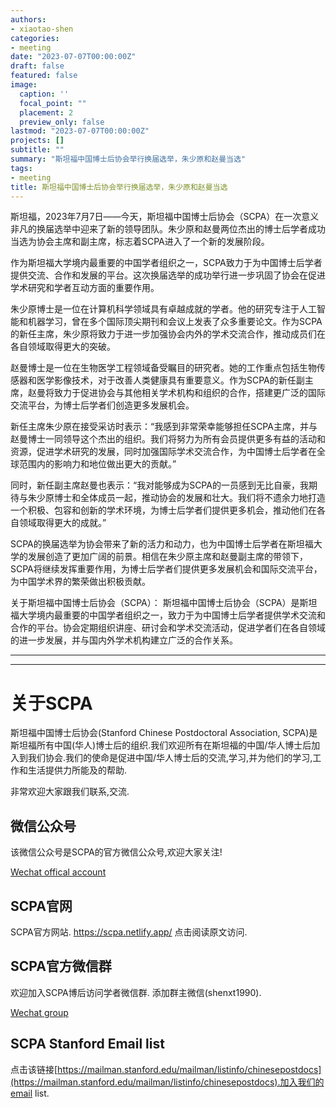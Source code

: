 ```yaml
---
authors:
- xiaotao-shen
categories:
- meeting
date: "2023-07-07T00:00:00Z"
draft: false
featured: false
image:
  caption: ''
  focal_point: ""
  placement: 2
  preview_only: false
lastmod: "2023-07-07T00:00:00Z"
projects: []
subtitle: ""
summary: "斯坦福中国博士后协会举行换届选举，朱少原和赵曼当选"
tags:
- meeting
title: 斯坦福中国博士后协会举行换届选举，朱少原和赵曼当选
---
```


斯坦福，2023年7月7日——今天，斯坦福中国博士后协会（SCPA）在一次意义非凡的换届选举中迎来了新的领导团队。朱少原和赵曼两位杰出的博士后学者成功当选为协会主席和副主席，标志着SCPA进入了一个新的发展阶段。

作为斯坦福大学境内最重要的中国学者组织之一，SCPA致力于为中国博士后学者提供交流、合作和发展的平台。这次换届选举的成功举行进一步巩固了协会在促进学术研究和学者互动方面的重要作用。

朱少原博士是一位在计算机科学领域具有卓越成就的学者。他的研究专注于人工智能和机器学习，曾在多个国际顶尖期刊和会议上发表了众多重要论文。作为SCPA的新任主席，朱少原将致力于进一步加强协会内外的学术交流合作，推动成员们在各自领域取得更大的突破。

赵曼博士是一位在生物医学工程领域备受瞩目的研究者。她的工作重点包括生物传感器和医学影像技术，对于改善人类健康具有重要意义。作为SCPA的新任副主席，赵曼将致力于促进协会与其他相关学术机构和组织的合作，搭建更广泛的国际交流平台，为博士后学者们创造更多发展机会。

新任主席朱少原在接受采访时表示：“我感到非常荣幸能够担任SCPA主席，并与赵曼博士一同领导这个杰出的组织。我们将努力为所有会员提供更多有益的活动和资源，促进学术研究的发展，同时加强国际学术交流合作，为中国博士后学者在全球范围内的影响力和地位做出更大的贡献。”

同时，新任副主席赵曼也表示：“我对能够成为SCPA的一员感到无比自豪，我期待与朱少原博士和全体成员一起，推动协会的发展和壮大。我们将不遗余力地打造一个积极、包容和创新的学术环境，为博士后学者们提供更多机会，推动他们在各自领域取得更大的成就。”

SCPA的换届选举为协会带来了新的活力和动力，也为中国博士后学者在斯坦福大学的发展创造了更加广阔的前景。相信在朱少原主席和赵曼副主席的带领下，SCPA将继续发挥重要作用，为博士后学者们提供更多发展机会和国际交流平台，为中国学术界的繁荣做出积极贡献。

关于斯坦福中国博士后协会（SCPA）：
斯坦福中国博士后协会（SCPA）是斯坦福大学境内最重要的中国学者组织之一，致力于为中国博士后学者提供学术交流和合作的平台。协会定期组织讲座、研讨会和学术交流活动，促进学者们在各自领域的进一步发展，并与国内外学术机构建立广泛的合作关系。

---

---

# **关于SCPA**

斯坦福中国博士后协会(Stanford Chinese Postdoctoral Association, SCPA)是斯坦福所有中国(华人)博士后的组织.我们欢迎所有在斯坦福的中国/华人博士后加入到我们协会.我们的使命是促进中国/华人博士后的交流,学习,并为他们的学习,工作和生活提供力所能及的帮助.

非常欢迎大家跟我们联系,交流.

## 微信公众号
该微信公众号是SCPA的官方微信公众号,欢迎大家关注!

[Wechat offical account](https://www.shenxt.info/files/scpa_wechat.jpeg)

## SCPA官网
SCPA官方网站.
https://scpa.netlify.app/
点击阅读原文访问.

## SCPA官方微信群
欢迎加入SCPA博后访问学者微信群.
添加群主微信(shenxt1990).

[Wechat group](https://www.shenxt.info/files/wechat_QR.jpg)

## SCPA Stanford Email list
点击该链接[https://mailman.stanford.edu/mailman/listinfo/chinesepostdocs](https://mailman.stanford.edu/mailman/listinfo/chinesepostdocs).加入我们的email list.
